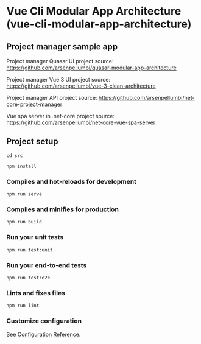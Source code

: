 # Vue Cli Modular App Architecture (vue-cli-modular-app-architecture)

## Project manager sample app

Project manager Quasar UI project source: https://github.com/arsenpellumbi/quasar-modular-app-architecture

Project manager Vue 3 UI project source: https://github.com/arsenpellumbi/vue-3-clean-architecture

Project manager API project source: https://github.com/arsenpellumbi/net-core-project-manager

Vue spa server in .net-core project source: https://github.com/arsenpellumbi/net-core-vue-spa-server


## Project setup
```
cd src
```

```
npm install
```

### Compiles and hot-reloads for development
```
npm run serve
```

### Compiles and minifies for production
```
npm run build
```

### Run your unit tests
```
npm run test:unit
```

### Run your end-to-end tests
```
npm run test:e2e
```

### Lints and fixes files
```
npm run lint
```

### Customize configuration
See [Configuration Reference](https://cli.vuejs.org/config/).

